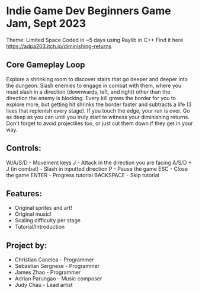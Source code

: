 # Indie Game Dev Beginners Game Jam, Sept 2023
Theme: Limited Space
Coded in ~5 days using Raylib in C++
Find it here https://adpa203.itch.io/diminishing-returns

## Core Gameplay Loop
Explore a shrinking room to discover stairs that go deeper and deeper into the dungeon.
Slash enemies to engage in combat with them, where you must slash in a direction (downwards, left, and right) other than the direction the enemy is blocking.
Every kill grows the border for you to explore more, but getting hit shrinks the border faster and subtracts a life (3 lives that replenish every stage). If you touch the edge, your run is over.
Go as deep as you can until you truly start to witness your diminishing returns.
Don't forget to avoid projectiles too, or just cut them down if they get in your way.

## Controls:
W/A/S/D - Movement keys
J - Attack in the direction you are facing
A/S/D + J (in combat) - Slash in inputted direction
P - Pause the game
ESC - Close the game
ENTER - Progress tutorial
BACKSPACE - Skip tutorial

## Features:
- Original sprites and art!
- Original music!
- Scaling difficulty per stage
- Tutorial/Introduction

## Project by:
- Christian Canelea - Programmer
- Sebastian Sergnese - Programmer
- James Zhao - Programmer
- Adrian Parungao - Music composer
- Judy Chau - Lead artist
